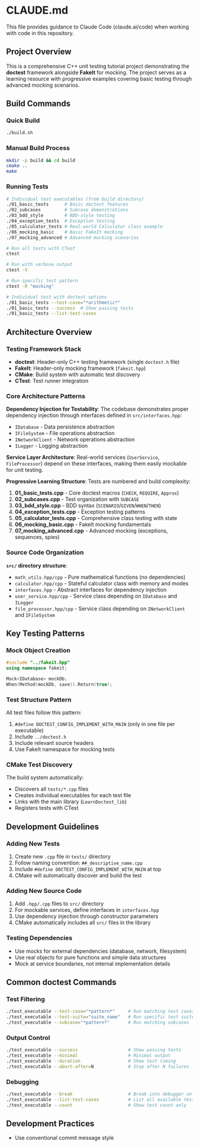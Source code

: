 # CLAUDE.md

This file provides guidance to Claude Code (claude.ai/code) when working with code in this repository.

## Project Overview

This is a comprehensive C++ unit testing tutorial project demonstrating the **doctest** framework alongside **FakeIt** for mocking. The project serves as a learning resource with progressive examples covering basic testing through advanced mocking scenarios.

## Build Commands

### Quick Build
```bash
./build.sh
```

### Manual Build Process
```bash
mkdir -p build && cd build
cmake ..
make
```

### Running Tests
```bash
# Individual test executables (from build directory)
./01_basic_tests      # Basic doctest features  
./02_subcases         # Subcase demonstrations
./03_bdd_style        # BDD-style testing
./04_exception_tests  # Exception testing
./05_calculator_tests # Real-world Calculator class example
./06_mocking_basic    # Basic FakeIt mocking
./07_mocking_advanced # Advanced mocking scenarios

# Run all tests with CTest
ctest

# Run with verbose output
ctest -V

# Run specific test pattern
ctest -R "mocking"

# Individual test with doctest options
./01_basic_tests --test-case="*arithmetic*"
./01_basic_tests --success  # Show passing tests
./01_basic_tests --list-test-cases
```

## Architecture Overview

### Testing Framework Stack
- **doctest**: Header-only C++ testing framework (single `doctest.h` file)
- **FakeIt**: Header-only mocking framework (`fakeit.hpp`) 
- **CMake**: Build system with automatic test discovery
- **CTest**: Test runner integration

### Core Architecture Patterns

**Dependency Injection for Testability**: The codebase demonstrates proper dependency injection through interfaces defined in `src/interfaces.hpp`:
- `IDatabase` - Data persistence abstraction
- `IFileSystem` - File operations abstraction  
- `INetworkClient` - Network operations abstraction
- `ILogger` - Logging abstraction

**Service Layer Architecture**: Real-world services (`UserService`, `FileProcessor`) depend on these interfaces, making them easily mockable for unit testing.

**Progressive Learning Structure**: Tests are numbered and build complexity:
1. **01_basic_tests.cpp** - Core doctest macros (`CHECK`, `REQUIRE`, `Approx`)
2. **02_subcases.cpp** - Test organization with `SUBCASE`
3. **03_bdd_style.cpp** - BDD syntax (`SCENARIO`/`GIVEN`/`WHEN`/`THEN`)
4. **04_exception_tests.cpp** - Exception testing patterns
5. **05_calculator_tests.cpp** - Comprehensive class testing with state
6. **06_mocking_basic.cpp** - FakeIt mocking fundamentals
7. **07_mocking_advanced.cpp** - Advanced mocking (exceptions, sequences, spies)

### Source Code Organization

**`src/` directory structure**:
- `math_utils.hpp/cpp` - Pure mathematical functions (no dependencies)
- `calculator.hpp/cpp` - Stateful calculator class with memory and modes
- `interfaces.hpp` - Abstract interfaces for dependency injection
- `user_service.hpp/cpp` - Service class depending on `IDatabase` and `ILogger`
- `file_processor.hpp/cpp` - Service class depending on `INetworkClient` and `IFileSystem`

## Key Testing Patterns

### Mock Object Creation
```cpp
#include "../fakeit.hpp"
using namespace fakeit;

Mock<IDatabase> mockDb;
When(Method(mockDb, save)).Return(true);
```

### Test Structure Pattern
All test files follow this pattern:
1. `#define DOCTEST_CONFIG_IMPLEMENT_WITH_MAIN` (only in one file per executable)
2. Include `../doctest.h`
3. Include relevant source headers
4. Use FakeIt namespace for mocking tests

### CMake Test Discovery
The build system automatically:
- Discovers all `tests/*.cpp` files
- Creates individual executables for each test file
- Links with the main library (`LearnDoctest_lib`)
- Registers tests with CTest

## Development Guidelines

### Adding New Tests
1. Create new `.cpp` file in `tests/` directory
2. Follow naming convention: `##_descriptive_name.cpp`
3. Include `#define DOCTEST_CONFIG_IMPLEMENT_WITH_MAIN` at top
4. CMake will automatically discover and build the test

### Adding New Source Code
1. Add `.hpp/.cpp` files to `src/` directory  
2. For mockable services, define interfaces in `interfaces.hpp`
3. Use dependency injection through constructor parameters
4. CMake automatically includes all `src/` files in the library

### Testing Dependencies
- Use mocks for external dependencies (database, network, filesystem)
- Use real objects for pure functions and simple data structures
- Mock at service boundaries, not internal implementation details

## Common doctest Commands

### Test Filtering
```bash
./test_executable --test-case="*pattern*"     # Run matching test cases
./test_executable --test-suite="suite_name"   # Run specific test suite
./test_executable --subcase="*pattern*"       # Run matching subcases
```

### Output Control
```bash
./test_executable --success                   # Show passing tests
./test_executable --minimal                   # Minimal output
./test_executable --duration                  # Show test timing
./test_executable --abort-after=N             # Stop after N failures
```

### Debugging
```bash
./test_executable --break                     # Break into debugger on failure
./test_executable --list-test-cases           # List all available tests
./test_executable --count                     # Show test count only
```

## Development Practices

- Use conventional commit message style